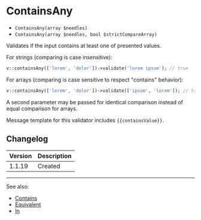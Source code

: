 # ContainsAny

- `ContainsAny(array $needles)`
- `ContainsAny(array $needles, bool $strictCompareArray)`

Validates if the input contains at least one of presented values.

For strings (comparing is case insensitive):

```php
v::containsAny(['lorem', 'dolor'])->validate('lorem ipsum'); // true
```

For arrays (comparing is case sensitive to respect "contains" behavior):

```php
v::containsAny(['lorem', 'dolor'])->validate(['ipsum', 'lorem']); // true
```

A second parameter may be passed for identical comparison instead
of equal comparison for arrays.

Message template for this validator includes `{{containsValue}}`.

## Changelog

Version | Description
--------|-------------
 1.1.19 | Created

***
See also:

- [Contains](Contains.md)
- [Equivalent](Equivalent.md)
- [In](In.md)
